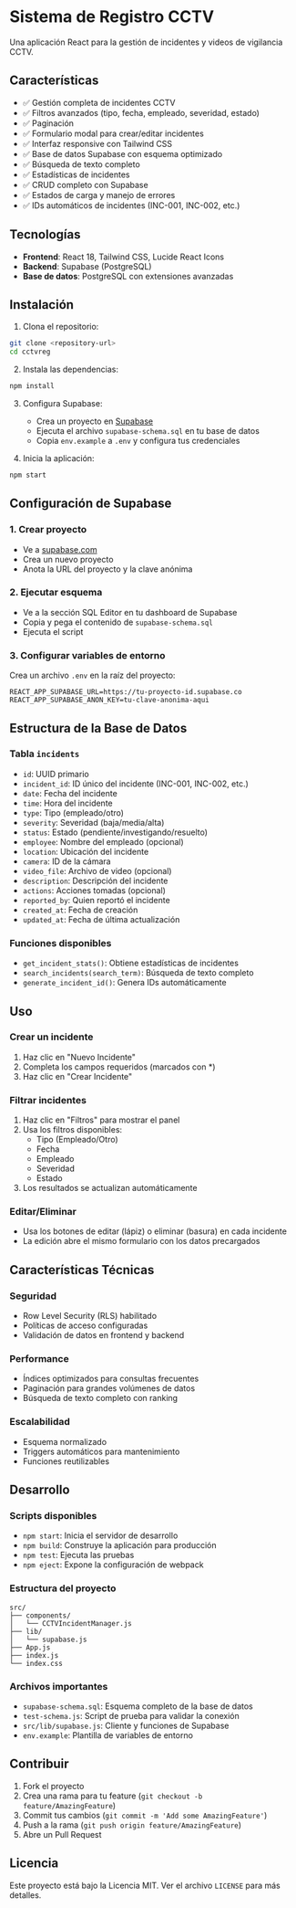 # Sistema de Registro CCTV

Una aplicación React para la gestión de incidentes y videos de vigilancia CCTV.

## Características

- ✅ Gestión completa de incidentes CCTV
- ✅ Filtros avanzados (tipo, fecha, empleado, severidad, estado)
- ✅ Paginación
- ✅ Formulario modal para crear/editar incidentes
- ✅ Interfaz responsive con Tailwind CSS
- ✅ Base de datos Supabase con esquema optimizado
- ✅ Búsqueda de texto completo
- ✅ Estadísticas de incidentes
- ✅ CRUD completo con Supabase
- ✅ Estados de carga y manejo de errores
- ✅ IDs automáticos de incidentes (INC-001, INC-002, etc.)

## Tecnologías

- **Frontend**: React 18, Tailwind CSS, Lucide React Icons
- **Backend**: Supabase (PostgreSQL)
- **Base de datos**: PostgreSQL con extensiones avanzadas

## Instalación

1. Clona el repositorio:
```bash
git clone <repository-url>
cd cctvreg
```

2. Instala las dependencias:
```bash
npm install
```

3. Configura Supabase:
   - Crea un proyecto en [Supabase](https://supabase.com)
   - Ejecuta el archivo `supabase-schema.sql` en tu base de datos
   - Copia `env.example` a `.env` y configura tus credenciales

4. Inicia la aplicación:
```bash
npm start
```

## Configuración de Supabase

### 1. Crear proyecto
- Ve a [supabase.com](https://supabase.com)
- Crea un nuevo proyecto
- Anota la URL del proyecto y la clave anónima

### 2. Ejecutar esquema
- Ve a la sección SQL Editor en tu dashboard de Supabase
- Copia y pega el contenido de `supabase-schema.sql`
- Ejecuta el script

### 3. Configurar variables de entorno
Crea un archivo `.env` en la raíz del proyecto:
```env
REACT_APP_SUPABASE_URL=https://tu-proyecto-id.supabase.co
REACT_APP_SUPABASE_ANON_KEY=tu-clave-anonima-aqui
```

## Estructura de la Base de Datos

### Tabla `incidents`
- `id`: UUID primario
- `incident_id`: ID único del incidente (INC-001, INC-002, etc.)
- `date`: Fecha del incidente
- `time`: Hora del incidente
- `type`: Tipo (empleado/otro)
- `severity`: Severidad (baja/media/alta)
- `status`: Estado (pendiente/investigando/resuelto)
- `employee`: Nombre del empleado (opcional)
- `location`: Ubicación del incidente
- `camera`: ID de la cámara
- `video_file`: Archivo de video (opcional)
- `description`: Descripción del incidente
- `actions`: Acciones tomadas (opcional)
- `reported_by`: Quien reportó el incidente
- `created_at`: Fecha de creación
- `updated_at`: Fecha de última actualización

### Funciones disponibles
- `get_incident_stats()`: Obtiene estadísticas de incidentes
- `search_incidents(search_term)`: Búsqueda de texto completo
- `generate_incident_id()`: Genera IDs automáticamente

## Uso

### Crear un incidente
1. Haz clic en "Nuevo Incidente"
2. Completa los campos requeridos (marcados con *)
3. Haz clic en "Crear Incidente"

### Filtrar incidentes
1. Haz clic en "Filtros" para mostrar el panel
2. Usa los filtros disponibles:
   - Tipo (Empleado/Otro)
   - Fecha
   - Empleado
   - Severidad
   - Estado
3. Los resultados se actualizan automáticamente

### Editar/Eliminar
- Usa los botones de editar (lápiz) o eliminar (basura) en cada incidente
- La edición abre el mismo formulario con los datos precargados

## Características Técnicas

### Seguridad
- Row Level Security (RLS) habilitado
- Políticas de acceso configuradas
- Validación de datos en frontend y backend

### Performance
- Índices optimizados para consultas frecuentes
- Paginación para grandes volúmenes de datos
- Búsqueda de texto completo con ranking

### Escalabilidad
- Esquema normalizado
- Triggers automáticos para mantenimiento
- Funciones reutilizables

## Desarrollo

### Scripts disponibles
- `npm start`: Inicia el servidor de desarrollo
- `npm build`: Construye la aplicación para producción
- `npm test`: Ejecuta las pruebas
- `npm eject`: Expone la configuración de webpack

### Estructura del proyecto
```
src/
├── components/
│   └── CCTVIncidentManager.js
├── lib/
│   └── supabase.js
├── App.js
├── index.js
└── index.css
```

### Archivos importantes
- `supabase-schema.sql`: Esquema completo de la base de datos
- `test-schema.js`: Script de prueba para validar la conexión
- `src/lib/supabase.js`: Cliente y funciones de Supabase
- `env.example`: Plantilla de variables de entorno

## Contribuir

1. Fork el proyecto
2. Crea una rama para tu feature (`git checkout -b feature/AmazingFeature`)
3. Commit tus cambios (`git commit -m 'Add some AmazingFeature'`)
4. Push a la rama (`git push origin feature/AmazingFeature`)
5. Abre un Pull Request

## Licencia

Este proyecto está bajo la Licencia MIT. Ver el archivo `LICENSE` para más detalles.
